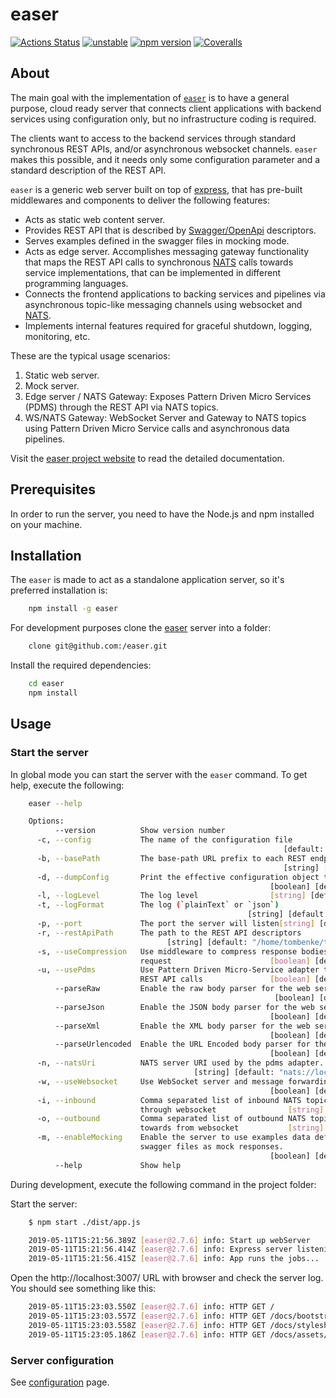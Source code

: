 easer
=====

[![Actions Status](https://github.com/tombenke/easer/workflows/Quality%20Check/badge.svg)](https://github.com/tombenke/easer)
[![unstable](http://badges.github.io/stability-badges/dist/unstable.svg)](http://github.com/badges/stability-badges)
[![npm version][npm-badge]][npm-url]
[![Coveralls][BadgeCoveralls]][Coveralls]

## About

The main goal with the implementation of [`easer`](https://tombenke.github.io/easer) is to have a general purpose, cloud ready server that connects client applications with backend services using configuration only, but no infrastructure coding is required.

The clients want to access to the backend services through standard synchronous REST APIs, and/or asynchronous websocket channels. `easer` makes this possible, and it needs only some configuration parameter and a standard description of the REST API.

`easer` is a generic web server built on top of [express](https://expressjs.com/), that has pre-built middlewares and components to deliver the following features:

- Acts as static web content server.
- Provides REST API that is described by [Swagger/OpenApi](https://swagger.io/resources/open-api/) descriptors.
- Serves examples defined in the swagger files in mocking mode.
- Acts as edge server. Accomplishes messaging gateway functionality that maps the REST API calls to synchronous [NATS](https://nats.io/) calls towards service implementations, that can be implemented in different programming languages.
- Connects the frontend applications to backing services and pipelines via asynchronous topic-like messaging channels using websocket and [NATS](https://nats.io/).
- Implements internal features required for graceful shutdown, logging, monitoring, etc.

These are the typical usage scenarios:

1. Static web server.
2. Mock server.
3. Edge server / NATS Gateway: Exposes Pattern Driven Micro Services (PDMS) through the REST API via NATS topics.
4. WS/NATS Gateway: WebSocket Server and Gateway to NATS topics using Pattern Driven Micro Service calls and asynchronous data pipelines. 

Visit the [easer project website](https://tombenke.github.io/easer) to read the detailed documentation.


## Prerequisites

In order to run the server, you need to have the Node.js and npm installed on your machine.


## Installation

The `easer` is made to act as a standalone application server, so it's preferred installation is:

```bash
    npm install -g easer
```

For development purposes clone the [easer](https://github.com/tombenke/easer) server into a folder:

```bash
    clone git@github.com:/easer.git
```

Install the required dependencies:

```bash
    cd easer
    npm install
```

## Usage

### Start the server

In global mode you can start the server with the `easer` command. To get help, execute the following:

```bash
    easer --help

    Options:
          --version          Show version number                           [boolean]
      -c, --config           The name of the configuration file
                                                             [default: "config.yml"]
      -b, --basePath         The base-path URL prefix to each REST endpoints
                                                             [string] [default: "/"]
      -d, --dumpConfig       Print the effective configuration object to the console
                                                          [boolean] [default: false]
      -l, --logLevel         The log level                [string] [default: "info"]
      -t, --logFormat        The log (`plainText` or `json`)
                                                     [string] [default: "plainText"]
      -p, --port             The port the server will listen[string] [default: 3007]
      -r, --restApiPath      The path to the REST API descriptors
                                   [string] [default: "/home/tombenke/topics/easer"]
      -s, --useCompression   Use middleware to compress response bodies for all
                             request                      [boolean] [default: false]
      -u, --usePdms          Use Pattern Driven Micro-Service adapter to forward
                             REST API calls               [boolean] [default: false]
          --parseRaw         Enable the raw body parser for the web server.
                                                           [boolean] [default: true]
          --parseJson        Enable the JSON body parser for the web server.
                                                          [boolean] [default: false]
          --parseXml         Enable the XML body parser for the web server.
                                                          [boolean] [default: false]
          --parseUrlencoded  Enable the URL Encoded body parser for the web server.
                                                          [boolean] [default: false]
      -n, --natsUri          NATS server URI used by the pdms adapter.
                                         [string] [default: "nats://localhost:4222"]
      -w, --useWebsocket     Use WebSocket server and message forwarding gateway
                                                          [boolean] [default: false]
      -i, --inbound          Comma separated list of inbound NATS topics to forward
                             through websocket                [string] [default: ""]
      -o, --outbound         Comma separated list of outbound NATS topics to forward
                             towards from websocket           [string] [default: ""]
      -m, --enableMocking    Enable the server to use examples data defined in
                             swagger files as mock responses.
                                                          [boolean] [default: false]
          --help             Show help                                     [boolean]
```

During development, execute the following command in the project folder:

Start the server:

```bash
    $ npm start ./dist/app.js

    2019-05-11T15:21:56.389Z [easer@2.7.6] info: Start up webServer
    2019-05-11T15:21:56.414Z [easer@2.7.6] info: Express server listening on port 3007
    2019-05-11T15:21:56.415Z [easer@2.7.6] info: App runs the jobs...
```

Open the http://localhost:3007/ URL with browser and check the server log.
You should see something like this:

```bash
    2019-05-11T15:23:03.550Z [easer@2.7.6] info: HTTP GET /
    2019-05-11T15:23:03.557Z [easer@2.7.6] info: HTTP GET /docs/bootstrap/css/bootstrap.min.css
    2019-05-11T15:23:03.558Z [easer@2.7.6] info: HTTP GET /docs/stylesheets/jumbotron-narrow.css
    2019-05-11T15:23:05.186Z [easer@2.7.6] info: HTTP GET /docs/assets/ico/favicon.ico

```


### Server configuration

See [configuration](website-docs/configuration.md) page.

[npm-badge]: https://badge.fury.io/js/easer.svg
[npm-url]: https://badge.fury.io/js/easer
[Coveralls]: https://coveralls.io/github/tombenke/easer?branch=master
[BadgeCoveralls]: https://coveralls.io/repos/github/tombenke/easer/badge.svg?branch=master
